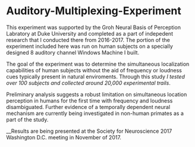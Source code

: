 # Auditory-Multiplexing-Experiment

This experiment was supported by the Groh Neural Basis of Perception Labratory at Duke University and completed as a part of indepedent research that I conducted there from  2016-2017. The portion of the experiment included here was run on human subjects on a specially designed 8 auditory channel Windows Machine I built. 

The goal of the experiment was to determine the simultaneous localization capabilities of human subjects without the aid of frequency or loudness cues typically present in natural enviroments. Through this study _I tested over 100 subjects and collected around 20,000 experimental trails_. 

Preliminary analysis suggests a robust limitation on simultaneous location perception in humans for the first time with frequency and loudness disambiguated. Further evidence of a temporally dependent neural mechanism are currently being investigated in non-human primates as a part of the study. 

__Results are being presented at the Society for Neuroscience 2017 Washington D.C. meeting in November of 2017.
